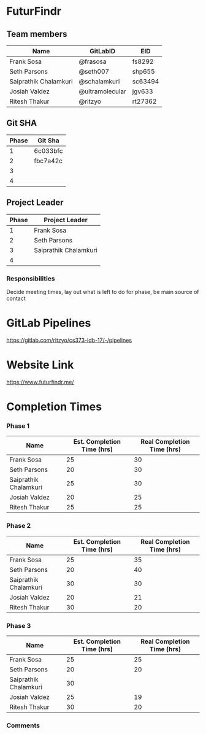 <!-- # cs373-idb-17 -->

# FuturFindr

## Team members

| **Name**        | **GitLabID** | **EID** |
| --------------------- | ------------------ | ------------- |
| Frank Sosa            | @frasosa           | fs8292        |
| Seth Parsons          | @seth007           | shp655        |
| Saiprathik Chalamkuri | @schalamkuri       | sc63494       |
| Josiah Valdez         | @ultramolecular    | jgv633        |
| Ritesh Thakur         | @ritzyo            | rt27362       |

## Git SHA

| **Phase** | **Git Sha** |
| --------------- | ----------------- |
| 1               | 6c033bfc          |
| 2               | fbc7a42c          |
| 3               |                   |
| 4               |                   |

## Project Leader

| **Phase** | **Project Leader** |
| --------------- | ------------------------ |
| 1               | Frank Sosa               |
| 2               | Seth Parsons             |
| 3               | Saiprathik Chalamkuri    |
| 4               |                          |

### Responsibilities

Decide meeting times, lay out what is left to do for phase, be main source of contact

# GitLab Pipelines

https://gitlab.com/ritzyo/cs373-idb-17/-/pipelines

# Website Link

https://www.futurfindr.me/

# Completion Times

### Phase 1

| Name                  | Est. Completion Time (hrs) | Real Completion Time (hrs) |
| --------------------- | -------------------------- | -------------------------- |
| Frank Sosa            | 25                         | 30                         |
| Seth Parsons          | 20                         | 30                         |
| Saiprathik Chalamkuri | 25                         | 30                         |
| Josiah Valdez         | 20                         | 25                         |
| Ritesh Thakur         | 25                         | 25                         |

### Phase 2

| Name                  | Est. Completion Time (hrs) | Real Completion Time (hrs) |
| --------------------- | -------------------------- | -------------------------- |
| Frank Sosa            | 25                         | 35                         |
| Seth Parsons          | 20                         | 40                         |
| Saiprathik Chalamkuri | 30                         | 30                         |
| Josiah Valdez         | 20                         | 21                         |
| Ritesh Thakur         | 30                         | 20                         |

### Phase 3

| Name                  | Est. Completion Time (hrs) | Real Completion Time (hrs) |
| --------------------- | -------------------------- | -------------------------- |
| Frank Sosa            | 25                         | 25                         |
| Seth Parsons          | 20                         | 20                         |
| Saiprathik Chalamkuri | 30                         |                            |
| Josiah Valdez         | 25                         | 19                         |
| Ritesh Thakur         | 30                         | 20                         |

<!-- ### Phase 4

| Name                  | Est. Completion Time (hrs) | Real Completion Time (hrs) |
| --------------------- | -------------------------- | -------------------------- |
| Frank Sosa            |                            |                            |
| Seth Parsons          |                            |                            |
| Saiprathik Chalamkuri |                            |                            |
| Josiah Valdez         |                            |                            |
| Ritesh Thakur         |                            |                            | -->

### Comments
<!-- Mention that our front/back end unit testing won't work because of GitLab
     pipeline minutes running out. -->


<!-- # RFP

**Description**: This platform allows its users to plan out their future in terms of finding the right place to advance their education, find the right place to work in the real world, or find a place to live for either of those. We are providing an all in one platform that is applicable to anyone who is interested in advancing themselves, whether it be a high school student, or someone who is looking to potentially switch careers, or someone who just wants to find a place to live from where their place of work or school is at.

**Data Sources**:
- https://rapidapi.com/LinkUpJobSearch/api/linkup-job-search/details
- https://api.apartments.com/v1
- https://rapidapi.com/sshanbond/api/university-college-list-and-rankings

**Models**:
- **Jobs/Careers**
  - **Estimated Instance Count**: 1,000,000 (depends on job market)
  - **Attributes for filtering and sorting**: company, industry, location, name, salary range
  - **Media**: link to job posting, job description, job’s metadata
  - **Connection to other models**: housing near job location, schools near job location
- **College/Universities and public/private schools**
  - **Estimated Instance Count**: 10,000
  - **Attributes for filtering and sorting**: offered majors, location, name, ranking, tuition price range, reviews
  - **Media**: Campus pictures, map, video
  - **Connection to other models**: Nearby job listings, nearby housing
- **Housing**
  - **Estimated Instance Count**: 5,000
  - **Attributes for filtering and sorting**: Price, location, beds, baths, reviews
  - **Media**: Pictures of inside, outside, neighborhood, map,
  - **Connection to other models**: Distance from job, distance from college

**Organizational Technique**: Traditional organization with one page per model.

**Questions**:
- If I want to attend this college/university what are some of my off campus housing options?
- If I have to relocate for a job listing what does the housing market look like in that area?
- If I find a place I would like to live in, do I or my family have good education options nearby?
- Can I get a job after graduating without moving? -->

<!-- 

## Getting started

To make it easy for you to get started with GitLab, here's a list of recommended next steps.

Already a pro? Just edit this README.md and make it your own. Want to make it easy? [Use the template at the bottom](#editing-this-readme)!

## Add your files

- [ ] [Create](https://docs.gitlab.com/ee/user/project/repository/web_editor.html#create-a-file) or [upload](https://docs.gitlab.com/ee/user/project/repository/web_editor.html#upload-a-file) files
- [ ] [Add files using the command line](https://docs.gitlab.com/ee/gitlab-basics/add-file.html#add-a-file-using-the-command-line) or push an existing Git repository with the following command:

```
cd existing_repo
git remote add origin https://gitlab.com/ritzyo/cs373-idb-17.git
git branch -M main
git push -uf origin main
```

## Integrate with your tools

- [ ] [Set up project integrations](https://gitlab.com/ritzyo/cs373-idb-17/-/settings/integrations)

## Collaborate with your team

- [ ] [Invite team members and collaborators](https://docs.gitlab.com/ee/user/project/members/)
- [ ] [Create a new merge request](https://docs.gitlab.com/ee/user/project/merge_requests/creating_merge_requests.html)
- [ ] [Automatically close issues from merge requests](https://docs.gitlab.com/ee/user/project/issues/managing_issues.html#closing-issues-automatically)
- [ ] [Enable merge request approvals](https://docs.gitlab.com/ee/user/project/merge_requests/approvals/)
- [ ] [Automatically merge when pipeline succeeds](https://docs.gitlab.com/ee/user/project/merge_requests/merge_when_pipeline_succeeds.html)

## Test and Deploy

Use the built-in continuous integration in GitLab.

- [ ] [Get started with GitLab CI/CD](https://docs.gitlab.com/ee/ci/quick_start/index.html)
- [ ] [Analyze your code for known vulnerabilities with Static Application Security Testing(SAST)](https://docs.gitlab.com/ee/user/application_security/sast/)
- [ ] [Deploy to Kubernetes, Amazon EC2, or Amazon ECS using Auto Deploy](https://docs.gitlab.com/ee/topics/autodevops/requirements.html)
- [ ] [Use pull-based deployments for improved Kubernetes management](https://docs.gitlab.com/ee/user/clusters/agent/)
- [ ] [Set up protected environments](https://docs.gitlab.com/ee/ci/environments/protected_environments.html)

***

# Editing this README

When you're ready to make this README your own, just edit this file and use the handy template below (or feel free to structure it however you want - this is just a starting point!). Thank you to [makeareadme.com](https://www.makeareadme.com/) for this template.

## Suggestions for a good README
Every project is different, so consider which of these sections apply to yours. The sections used in the template are suggestions for most open source projects. Also keep in mind that while a README can be too long and detailed, too long is better than too short. If you think your README is too long, consider utilizing another form of documentation rather than cutting out information.

## Name
Choose a self-explaining name for your project.

## Description
Let people know what your project can do specifically. Provide context and add a link to any reference visitors might be unfamiliar with. A list of Features or a Background subsection can also be added here. If there are alternatives to your project, this is a good place to list differentiating factors.

## Badges
On some READMEs, you may see small images that convey metadata, such as whether or not all the tests are passing for the project. You can use Shields to add some to your README. Many services also have instructions for adding a badge.

## Visuals
Depending on what you are making, it can be a good idea to include screenshots or even a video (you'll frequently see GIFs rather than actual videos). Tools like ttygif can help, but check out Asciinema for a more sophisticated method.

## Installation
Within a particular ecosystem, there may be a common way of installing things, such as using Yarn, NuGet, or Homebrew. However, consider the possibility that whoever is reading your README is a novice and would like more guidance. Listing specific steps helps remove ambiguity and gets people to using your project as quickly as possible. If it only runs in a specific context like a particular programming language version or operating system or has dependencies that have to be installed manually, also add a Requirements subsection.

## Usage
Use examples liberally, and show the expected output if you can. It's helpful to have inline the smallest example of usage that you can demonstrate, while providing links to more sophisticated examples if they are too long to reasonably include in the README.

## Support
Tell people where they can go to for help. It can be any combination of an issue tracker, a chat room, an email address, etc.

## Roadmap
If you have ideas for releases in the future, it is a good idea to list them in the README.

## Contributing
State if you are open to contributions and what your requirements are for accepting them.

For people who want to make changes to your project, it's helpful to have some documentation on how to get started. Perhaps there is a script that they should run or some environment variables that they need to set. Make these steps explicit. These instructions could also be useful to your future self.

You can also document commands to lint the code or run tests. These steps help to ensure high code quality and reduce the likelihood that the changes inadvertently break something. Having instructions for running tests is especially helpful if it requires external setup, such as starting a Selenium server for testing in a browser.

## Authors and acknowledgment
Show your appreciation to those who have contributed to the project.

## License
For open source projects, say how it is licensed.

## Project status
If you have run out of energy or time for your project, put a note at the top of the README saying that development has slowed down or stopped completely. Someone may choose to fork your project or volunteer to step in as a maintainer or owner, allowing your project to keep going. You can also make an explicit request for maintainers. -->

